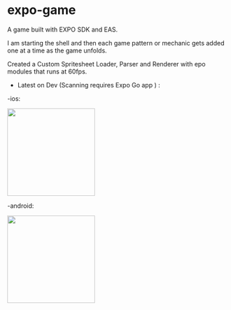 # expo-game

A game built with EXPO SDK and EAS.

I am starting the shell and then each game pattern or mechanic gets added one at a time as the game unfolds.

Created a Custom Spritesheet Loader, Parser and Renderer with epo modules that runs at 60fps.

* Latest on Dev (Scanning requires Expo Go app ) :

-ios:

<img src="https://qr.expo.dev/eas-update?updateId=9bd92095-b030-4b16-8e50-34c51b872291&appScheme=exp&host=u.expo.dev" width="200" height="200" />

-android:

<img src="https://qr.expo.dev/eas-update?updateId=b5184543-a089-4388-884b-e971713c6218&appScheme=exp&host=u.expo.dev" width="200" height="200" />
